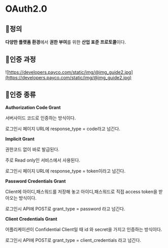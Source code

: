 # OAuth2.0

## 📌정의

**다양한 플랫폼 환경**에서 **권한 부여**를 위한 **산업 표준 프로토콜**이다.

## 📄인증 과정

![https://developers.payco.com/static/img/@img_guide2.jpg](https://developers.payco.com/static/img/@img_guide2.jpg)

## 📄인증 종류

**Authorization Code Grant**

서버사이드 코드로 인증하는 방식이다.

로그인시 페이지 URL에 response_type = code라고 넘긴다.

**Implicit Grant**

권한코드 없이 바로 발급된다.

주로 Read only인 서비스에서 사용된다.

로그인시 페이지 URL에 response_type = token이라고 넘긴다.

**Password Credentials Grant**

Client에 아이디,패스워드를 저장해 놓고 아이디,패스워드로 직접 access token을 받아오는 방식이다.

로그인시 API에 POST로 grant_type = password 라고 넘긴다.

**Client Credentials Grant**

어플리케이션이 Confidential Client일 때 id 와 secret을 가지고 인증하는 방식이다.

로그인시 API에 POST로 grant_type = client_credentials 라고 넘긴다.
